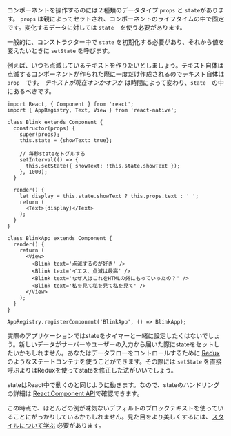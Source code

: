 コンポーネントを操作するのには２種類のデータタイプ `props` と `state`があります。 `props` は親によってセットされ、コンポーネントのライフタイムの中で固定です。変化するデータに対しては `state`　を使う必要があります。

一般的に、コンストラクター中で `state` を初期化する必要があり、それから値を変えたいときに `setState` を呼びます。

例えば、いつも点滅しているテキストを作りたいとしましょう。テキスト自体は点滅するコンポーネントが作られた際に一度だけ作成されるのでテキスト自体は `prop`　です。 *テキストが現在オンかオフか* は時間によって変わり、`state`　の中にあるべきです。

```ReactNativeWebPlayer
import React, { Component } from 'react';
import { AppRegistry, Text, View } from 'react-native';

class Blink extends Component {
  constructor(props) {
    super(props);
    this.state = {showText: true};

    // 毎秒stateをトグルする
    setInterval(() => {
      this.setState({ showText: !this.state.showText });
    }, 1000);
  }

  render() {
    let display = this.state.showText ? this.props.text : ' ';
    return (
      <Text>{display}</Text>
    );
  }
}

class BlinkApp extends Component {
  render() {
    return (
      <View>
        <Blink text='点滅するのが好き' />
        <Blink text='イエス、点滅は最高' />
        <Blink text='なぜ人はこれをHTMLの外にもっていったの？' />
        <Blink text='私を見て私を見て私を見て' />
      </View>
    );
  }
}

AppRegistry.registerComponent('BlinkApp', () => BlinkApp);
```

実際のアプリケーションではstateをタイマーと一緒に設定したくはないでしょう。新しいデータがサーバーやユーザーの入力から届いた際にstateをセットしたいかもしれません。あなたはデータフローをコントロールするために [Redux](http://redux.js.org/index.html) のようなステートコンテナを使うことができます。その際には `setState` を直接呼ぶよりはReduxを使ってstateを修正した法がいいでしょう。

stateはReact中で動くのと同じように動きます。なので、stateのハンドリングの詳細は [React.Component API](https://facebook.github.io/react/docs/component-api.html)で確認できます。

この時点で、ほとんどの例が味気ないデフォルトのブロックテキストを使っていることにがっかりしているかもしれません。見た目をより美しくするには、[スタイルについて学ぶ](style.md) 必要があります。
